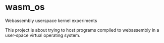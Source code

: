 # wasm_os
Webassembly userspace kernel experiments


This project is about trying to host programs compiled to webassembly in a user-space virtual operating system.
